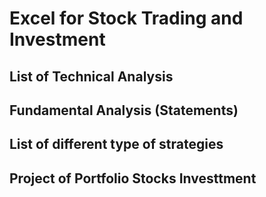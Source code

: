 # Excel for Stock Trading and Investment

## List of Technical Analysis
## Fundamental Analysis (Statements)
## List of different type of strategies
## Project of Portfolio Stocks Investtment
